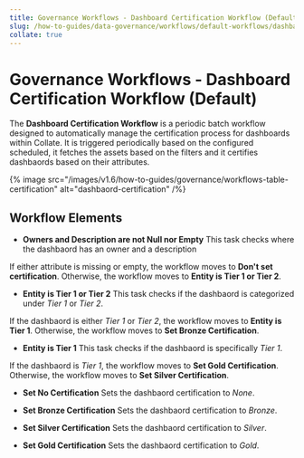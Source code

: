 ```yaml
---
title: Governance Workflows - Dashboard Certification Workflow (Default)
slug: /how-to-guides/data-governance/workflows/default-workflows/dashbaord-certification
collate: true
---
```


# Governance Workflows - Dashboard Certification Workflow (Default)

The **Dashboard Certification Workflow** is a periodic batch workflow designed to automatically manage the certification process for dashboards within Collate.
It is triggered periodically based on the configured scheduled, it fetches the assets based on the filters and it certifies dashbaords based on their attributes.

{% image src="/images/v1.6/how-to-guides/governance/workflows-table-certification" alt="dashbaord-certification" /%}

## Workflow Elements

- **Owners and Description are not Null nor Empty**
This task checks where the dashbaord has an owner and a description

If either attribute is missing or empty, the workflow moves to **Don't set certification**.
Otherwise, the workflow moves to **Entity is Tier 1 or Tier 2**.

- **Entity is Tier 1 or Tier 2**
This task checks if the dashbaord is categorized under *Tier 1* or *Tier 2*.

If the dashbaord is either *Tier 1* or *Tier 2*, the workflow moves to **Entity is Tier 1**.
Otherwise, the workflow moves to **Set Bronze Certification**.

- **Entity is Tier 1**
This task checks if the dashbaord is specifically *Tier 1*.

If the dashbaord is *Tier 1*, the workflow moves to **Set Gold Certification**.
Otherwise, the workflow moves to **Set Silver Certification**.

- **Set No Certification**
Sets the dashbaord certification to *None*.

- **Set Bronze Certification**
Sets the dashbaord certification to *Bronze*.

- **Set Silver Certification**
Sets the dashbaord certification to *Silver*.

- **Set Gold Certification**
Sets the dashbaord certification to *Gold*.
